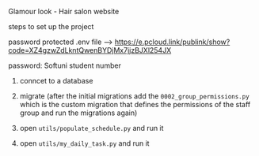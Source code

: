 Glamour look - Hair salon website

steps to set up the project

password protected .env file --> https://e.pcloud.link/publink/show?code=XZ4gzwZdLkntQwenBYDjMx7jjzBJXl254JX

password: Softuni student number

1) conncet to a database

2) migrate (after the initial migrations add the `0002_group_permissions.py` which is the custom migration that defines the permissions of the staff group and run the migrations again)

3) open `utils/populate_schedule.py` and run it 

4) open `utils/my_daily_task.py` and run it

